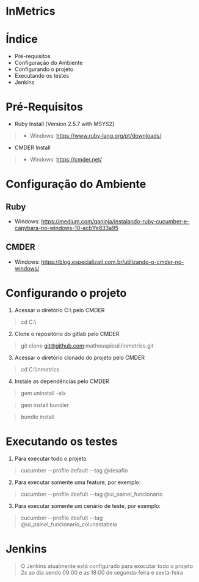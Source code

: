 # InMetrics


# Índice

- Pré-requisitos
- Configuração do Ambiente
- Configurando o projeto
- Executando os testes
- Jenkins

# Pré-Requisitos

- Ruby Install [Version 2.5.7 with MSYS2]

> - Windows: https://www.ruby-lang.org/pt/downloads/

- CMDER Install

> - Windows: https://cmder.net/

# Configuração do Ambiente

## Ruby
- Windows: https://medium.com/qaninja/instalando-ruby-cucumber-e-capybara-no-windows-10-acb1fe833a95

## CMDER
- Windows: https://blog.especializati.com.br/utilizando-o-cmder-no-windows/

# Configurando o projeto

1. Acessar o diretório C:\ pelo CMDER

> cd C:\

2. Clone o repositório do gitlab pelo CMDER

> git clone git@github.com:matheuspiculi/inmetrics.git

3. Acessar o diretório clonado do projeto pelo CMDER

> cd C:\inmetrics

4. Instale as dependências pelo CMDER

> gem uninstall -aIx

> gem install bundler

> bundle install

# Executando os testes

1. Para executar todo o projeto 

> cucumber --profile default --tag @desafio

2. Para executar somente uma feature, por exemplo:

> cucumber --profile deafult --tag @ui_painel_funcionario

3. Para executar somente um cenário de teste, por exemplo:

> cucumber --profile deafult --tag @ui_painel_funcionario_colunastabela

# Jenkins

> O Jenkins atualmente está configurado para executar todo o projeto 2x ao dia sendo 09:00 e as 18:00 de segunda-feira e sexta-feira